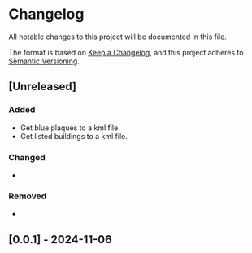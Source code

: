 # Changelog

All notable changes to this project will be documented in this file.

The format is based on [Keep a Changelog](https://keepachangelog.com/en/1.1.0/),
and this project adheres to [Semantic Versioning](https://semver.org/spec/v2.0.0.html).

## [Unreleased]

### Added

- Get blue plaques to a kml file.
- Get listed buildings to a kml file.

### Changed

-

### Removed

-

## [0.0.1] - 2024-11-06
